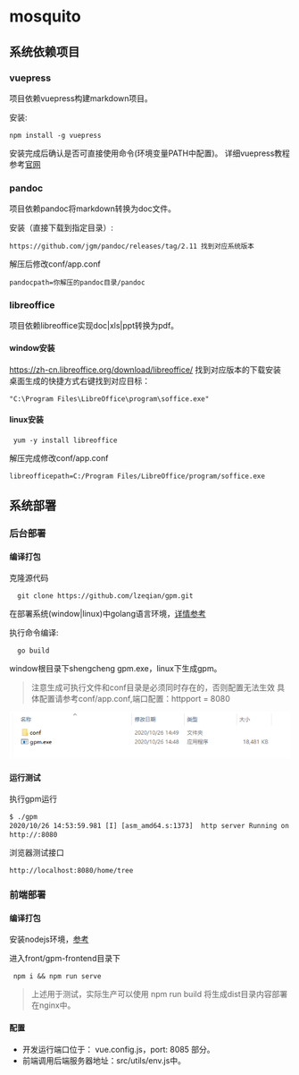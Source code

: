 # mosquito

## 系统依赖项目
### vuepress
项目依赖vuepress构建markdown项目。

安装:
```
npm install -g vuepress
```
安装完成后确认是否可直接使用命令(环境变量PATH中配置)。
详细vuepress教程参考[官网](https://www.vuepress.cn/guide/getting-started.html)
### pandoc
项目依赖pandoc将markdown转换为doc文件。

安装（直接下载到指定目录）:
```
https://github.com/jgm/pandoc/releases/tag/2.11 找到对应系统版本
```
解压后修改conf/app.conf
```
pandocpath=你解压的pandoc目录/pandoc
```
### libreoffice
项目依赖libreoffice实现doc|xls|ppt转换为pdf。
#### window安装
https://zh-cn.libreoffice.org/download/libreoffice/ 找到对应版本的下载安装
桌面生成的快捷方式右键找到对应目标：
```
"C:\Program Files\LibreOffice\program\soffice.exe"
```
#### linux安装
```$xslt
 yum -y install libreoffice
```

解压完成修改conf/app.conf
```
libreofficepath=C:/Program Files/LibreOffice/program/soffice.exe
```
## 系统部署
### 后台部署
#### 编译打包
克隆源代码
```$xslt
  git clone https://github.com/lzeqian/gpm.git
```
在部署系统(window|linux)中golang语言环境，[详情参考](https://blog.csdn.net/liaomin416100569/article/details/106082235)

执行命令编译:
 ```$xslt
   go build
 ```
window根目录下shengcheng gpm.exe，linux下生成gpm。
> 注意生成可执行文件和conf目录是必须同时存在的，否则配置无法生效
> 具体配置请参考conf/app.conf,端口配置：httpport = 8080

![目录结构图](images/dirstr.png)
#### 运行测试
执行gpm运行
```$xslt
$ ./gpm
2020/10/26 14:53:59.981 [I] [asm_amd64.s:1373]  http server Running on http://:8080
```
浏览器测试接口
```$xslt
http://localhost:8080/home/tree
```
### 前端部署
#### 编译打包
安装nodejs环境，[参考](https://blog.csdn.net/liaomin416100569/article/details/81746168)

进入front/gpm-frontend目录下
```$xslt
 npm i && npm run serve
```
>上述用于测试，实际生产可以使用 npm run build 将生成dist目录内容部署在nginx中。
>
#### 配置
- 开发运行端口位于： vue.config.js，port: 8085 部分。
- 前端调用后端服务器地址：src/utils/env.js中。

